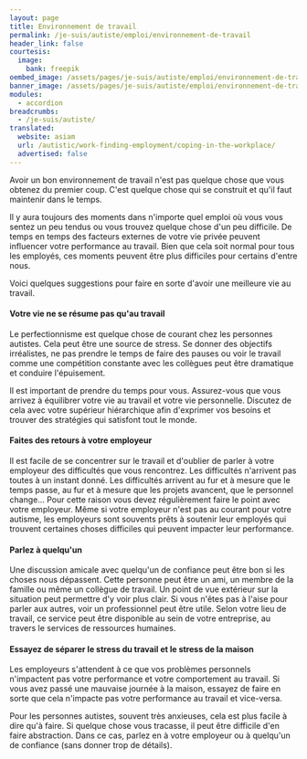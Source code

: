 ```yaml
---
layout: page
title: Environnement de travail
permalink: /je-suis/autiste/emploi/environnement-de-travail
header_link: false
courtesis:
  image:
    bank: freepik
oembed_image: /assets/pages/je-suis/autiste/emploi/environnement-de-travail/opengraph.jpg
banner_image: /assets/pages/je-suis/autiste/emploi/environnement-de-travail/banner.jpg
modules:
  - accordion
breadcrumbs:
  - /je-suis/autiste/
translated:
  website: asiam
  url: /autistic/work-finding-employment/coping-in-the-workplace/
  advertised: false
---
```


Avoir un bon environnement de travail n'est pas quelque chose que vous obtenez du
premier coup.  C'est quelque chose qui se construit et qu'il faut maintenir dans le temps.

Il y aura toujours des moments dans n'importe quel emploi où vous vous sentez un peu tendus
ou vous trouvez quelque chose d'un peu difficile.
De temps en temps des facteurs externes de votre vie privée peuvent influencer votre performance au travail.
Bien que cela soit normal pour tous les employés, ces moments peuvent être plus difficiles pour certains d'entre nous.

Voici quelques suggestions pour faire en sorte d'avoir une meilleure vie au travail.


<amp-accordion animate expand-single-section disable-session-states>
 <section expanded>
  <h4 class="n"><span></span>Votre vie ne se résume pas qu'au travail</h4>
  <div>

<p>Le perfectionnisme est quelque chose de courant chez les personnes autistes. Cela peut être une source de stress. Se donner des objectifs irréalistes, ne pas prendre le temps de faire des pauses ou voir le travail
comme une compétition constante avec les collègues peut être dramatique et conduire l'épuisement. </p>

<p>Il est important de prendre du temps pour vous. Assurez-vous que vous arrivez à équilibrer votre vie au travail et votre vie personnelle. Discutez de cela avec votre supérieur hiérarchique afin d'exprimer vos besoins
et trouver des stratégies qui satisfont tout le monde.</p>
  </div>
 </section>
 <section>
  <h4 class="n"><span></span>Faites des retours à votre employeur</h4>
  <div>
<p>Il est facile de se concentrer sur le travail et d'oublier de parler à votre employeur des difficultés que vous rencontrez. Les difficultés n'arrivent pas toutes à un instant donné.
Les difficultés arrivent au fur et à mesure que le temps passe, au fur et à mesure que les projets avancent, que le personnel change…
Pour cette raison vous devez régulièrement faire le point avec votre employeur.
Même si votre employeur n'est pas au courant pour votre autisme, les employeurs sont souvents prêts à soutenir
leur employés qui trouvent certaines choses difficiles qui peuvent impacter leur performance.</p>
  </div>
 </section>
 <section>
  <h4 class="n"><span></span>Parlez à quelqu'un </h4>
  <div>
<p>Une discussion amicale avec quelqu'un de confiance peut être bon si les choses nous dépassent.
Cette personne peut être un ami, un membre de la famille ou même un collègue de travail. Un point de vue extérieur sur la situation peut permettre d'y voir plus clair.
Si vous n'êtes pas à l'aise pour parler aux autres, voir un professionnel peut être utile.
Selon votre lieu de travail, ce service peut être disponible au sein de votre entreprise, au travers le services de ressources humaines.</p>
  </div>
 </section>
 <section>
  <h4 class="n"><span></span>Essayez de séparer le stress du travail et le stress de la maison</h4>
  <div>
<p>Les employeurs s'attendent à ce que vos problèmes personnels n'impactent pas votre performance et votre comportement au travail.
Si vous avez passé une mauvaise journée à la maison, essayez de faire en sorte que cela n'impacte pas votre performance au travail et vice-versa.</p>
<p>Pour les personnes autistes, souvent très anxieuses, cela est plus facile à
dire qu'à faire.
Si quelque chose vous tracasse, il peut être difficile d'en faire abstraction.
Dans ce cas, parlez en à votre employeur ou à quelqu'un de confiance (sans donner trop de détails).</p>
  </div>
 </section>
</amp-accordion>


